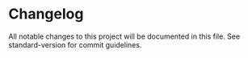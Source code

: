 # Changelog

All notable changes to this project will be documented in this file. See standard-version for commit guidelines.